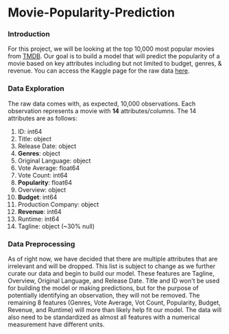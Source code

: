 # Movie-Popularity-Prediction

### Introduction
For this project, we will be looking at the top 10,000 most popular movies from [TMDB](https://www.themoviedb.org/?language=en-AU). Our goal is to build a model that will predict the popularity of a movie based on key attributes including but not limited to budget, genres, & revenue. You can access the Kaggle page for the raw data [here](https://www.kaggle.com/datasets/joebeachcapital/top-10000-most-popular-movies-from-imdb?resource=download). 
### Data Exploration
The raw data comes with, as expected, 10,000 observations. Each observation represents a movie with **14** attributes/columns. The 14 attributes are as follows:
1. ID: int64
2. Title: object
3. Release Date: object
4. **Genres**: object
5. Original Language: object
6. Vote Average: float64
7. Vote Count: int64
8. **Popularity**: float64
9. Overview: object
10. **Budget**: int64
11. Production Company: object
12. **Revenue**: int64
13. Runtime: int64
14. Tagline: object (~30% null)

### Data Preprocessing
As of right now, we have decided that there are multiple attributes that are irrelevant and will be dropped. This list is subject to change as we further curate our data and begin to build our model. These features are Tagline, Overview, Original Language, and Release Date. Title and ID won't be used for building the model or making predictions, but for the purpose of potentially identifying an observation, they will not be removed. The remaining 8 features (Genres, Vote Average, Vot Count, Popularity, Budget, Revenue, and Runtime) will more than likely help fit our model. The data will also need to be standardized as almost all features with a numerical measurement have different units. 
